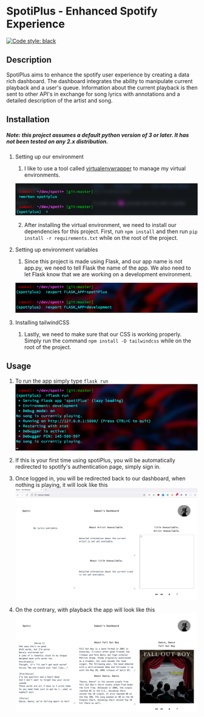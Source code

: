 # SpotiPlus - Enhanced Spotify Experience
[![Code style: black](https://img.shields.io/badge/code%20style-black-000000.svg)](https://github.com/psf/black)

## Description

SpotiPlus aims to enhance the spotify user experience by creating a data rich dashboard. The dashboard integrates the ability to manipulate current playback and a user's queue. Information about the current playback is then sent to other API's in exchange for song lyrics with annotations and a detailed description of the artist and song.

## Installation
##### Note: this project assumes a default python version of 3 or later. It has not been tested on any 2.x distribution.

1. Setting up our environment
	1. I like to use a tool called [virtualenvwrapper](https://virtualenvwrapper.readthedocs.io/en/latest/install.html) to manage my virtual environments.

	![virtual env setup](https://github.com/snaraj/SpotiPlus/blob/master/assets/images/virtual_env_setup1.png?raw=true)

	2. After installing the virtual environment, we need to install our dependencies for this project. First, run ```npm install``` and then run ```pip install -r requirements.txt``` while on the root of the project.

2. Setting up environment variables
	1. Since this project is made using Flask, and our app name is not app.py, we need to tell Flask the name of the app. We also need to let Flask know that we are working on a development environment.

	![Flask set up](https://github.com/snaraj/SpotiPlus/blob/master/assets/images/flask_setup_1.png?raw=true)

3. Installing tailwindCSS
	1. Lastly, we need to make sure that our CSS is working properly. Simply run the command ```npm install -D tailwindcss``` while on the root of the project.


## Usage
1. To run the app simply type ```flask run```
![flask run](https://github.com/snaraj/SpotiPlus/blob/master/assets/images/flask%20run.png?raw=true)

2. If this is your first time using spotiPlus, you will be automatically redirected to spotify's authentication page, simply sign in.

3. Once logged in, you will be redirected back to our dashboard, when nothing is playing, it will look like this
![No playback](https://github.com/snaraj/SpotiPlus/blob/master/assets/images/no%20playback%20dashboard.png?raw=true)

4. On the contrary, with playback the app will look like this
![playback](https://github.com/snaraj/SpotiPlus/blob/master/assets/images/playback%20dashboard.png?raw=true)



















